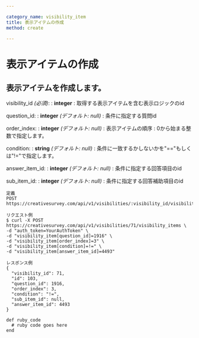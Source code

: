 ```yaml
---

category_name: visibility_item
title: 表示アイテムの作成
method: create

---
```


# 表示アイテムの作成

## 表示アイテムを作成します。

visibility_id _(必須)_:
: __integer__
: 取得する表示アイテムを含む表示ロジックのid

question_id:
: __integer__ _(デフォルト: null)_
: 条件に指定する質問id

order_index:
: __integer__ _(デフォルト: null)_
: 表示アイテムの順序
: 0から始まる整数で指定します。

condition:
: __string__ _(デフォルト: null)_
: 条件に一致するかしないかを"=="もしくは"!="で指定します。

answer_item_id:
: __integer__ _(デフォルト: null)_
: 条件に指定する回答項目のid

sub_item_id:
: __integer__ _(デフォルト: null)_
: 条件に指定する回答補助項目のid

~~~
定義
POST https://creativesurvey.com/api/v1/visibilities/:visibility_id/visibility_items

リクエスト例
$ curl -X POST https://creativesurvey.com/api/v1/visibilities/71/visibility_items \
-d "auth_token=YourAuthToken" \
-d "visibility_item[question_id]=1916" \
-d "visibility_item[order_index]=3" \
-d "visibility_item[condition]=!=" \
-d "visibility_item[answer_item_id]=4493"

レスポンス例
{
  "visibility_id": 71,
  "id": 103,
  "question_id": 1916,
  "order_index": 3,
  "condition": "!=",
  "sub_item_id": null,
  "answer_item_id": 4493
}

~~~

~~~
def ruby_code
  # ruby code goes here
end
~~~

